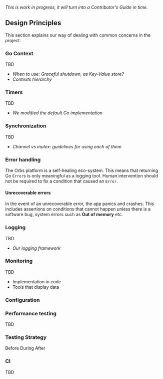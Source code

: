 *This is work in progress, it will turn into a Contributor's Guide in time.*

## Design Principles

This section explains our way of dealing with common concerns in the project.

### Go Context
TBD
* *When to use: Graceful shutdown, as Key-Value store?*
* *Contexts hierarchy*

### Timers
TBD
* *We modified the default Go implementation*

### Synchronization
TBD
* *Channel vs mutex: guidelines for using each of them*

### Error handling
The Orbs platform is a self-healing eco-system. This means that returning Go `Error`s is only meaningful as a logging tool.
Human intervention should not be required to fix a condition that caused an `Error`.
#### Unrecoverable errors
In the event of an unrecoverable error, the app panics and crashes.
This includes assertions on conditions that cannot happen unless there is a software bug, system errors such as **Out of memory** etc.

### Logging
TBD
* *Our logging framework*


### Monitoring
TBD
* Implementation in code
* Tools that display data

### Configuration


### Performance testing
TBD

### Testing Strategy
Before
During
After

### CI
TBD

